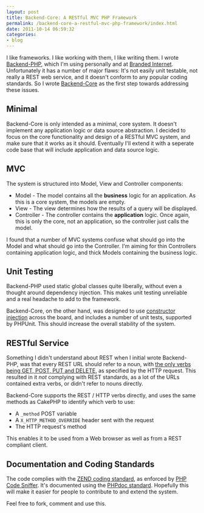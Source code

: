 ```yaml
---
layout: post
title: Backend-Core: A RESTful MVC PHP Framework
permalink: /backend-core-a-restful-mvc-php-framework/index.html
date: 2011-10-14 06:59:32
categories:
- blog
---
```


I like frameworks. I like working with them, I like writing them. I wrote [Backend-PHP][1], which I'm using personally and at [Branded Internet][2]. Unfortunately it has a number of major flaws: It's not easily unit testable, not really a REST web service, and it doesn't conform to any popular coding standards. So I wrote [Backend-Core][3] as the first step towards addressing these issues.<!--break-->

Minimal
-------

Backend-Core is only intended as a minimal, core system. It doesn't implement any application logic or data source abstraction. I decided to focus on the core functionality and design of a RESTful MVC system, and make sure that it works as it should. Eventually I'll extend it with a seperate code base that will include application and data source logic.

MVC
---

The system is structured into Model, View and Controller components:

* Model - The model contains all the **business** logic for an application. As this is a core system, the models are empty.
* View - The view determines how the results of a query will be displayed.
* Controller - The controller contains the **application** logic. Once again, this is only the core, not an application, so the controller just calls the model.

I found that a number of MVC systems confuse what should go into the Model and what should go into the Controller. I'm aiming for thin Controllers containing application logic, and thick Models containing the business logic.

Unit Testing
------------

Backend-PHP used static global classes quite liberally, without even a thought around dependency injection. This makes unit testing unreliable and a real headache to add to the framework.

Backend-Core, on the other hand, was designed to use [constructor injection][4] across the board, and includes a number of unit tests, supported by PHPUnit. This should increase the overall stability of the system.

RESTful Service
---------------

Something I didn't understand about REST when I initial wrote Backend-PHP, was that every REST URL should refer to a noun, with [the only verbs being GET, POST, PUT and DELETE][5], as specified by the HTTP request. This resulted in it *not* complying with REST standards, as a lot of the URLs contained extra verbs, or didn't refer to nouns directly.

Backend-Core supports the REST / HTTP verbs directly, and uses the same methods as CakePHP to identify which verb to use:

* A `_method` POST variable
* A `X_HTTP_METHOD_OVERRIDE` header sent with the request
* The HTTP request's method

This enables it to be used from a Web browser as well as from a REST compliant client.

Documentation and Coding Standards
----------------------------------

The code complies with the [ZEND coding standard][6], as enforced by [PHP Code Sniffer][7]. It's documented using the [PHPdoc standard][8]. Hopefully this will make it easier for people to contribute to and extend the system.

Feel free to fork, comment and use this.


  [1]: http://backend-php.net
  [2]: http://www.brandedinternet.co.za
  [3]: https://github.com/jrgns/backend-core
  [4]: http://martinfowler.com/articles/injection.html#ConstructorVersusSetterInjection
  [5]: http://stackoverflow.com/questions/2001773/understanding-rest-verbs-error-codes-and-authentication/2022938#2022938
  [6]: http://framework.zend.com/manual/en/coding-standard.html
  [7]: http://pear.php.net/package/PHP_CodeSniffer/redirected
  [8]: http://www.phpdoc.org/
